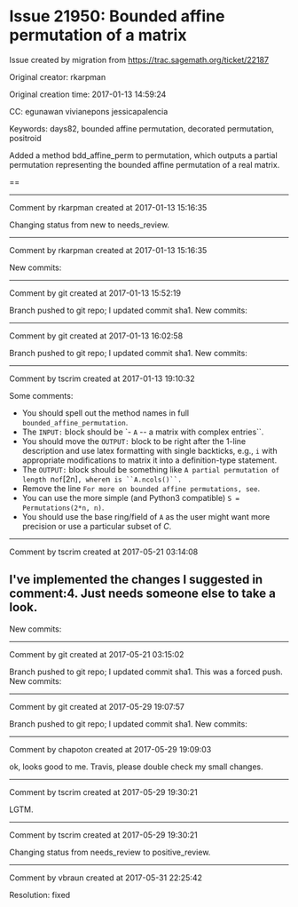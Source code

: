 # Issue 21950: Bounded affine permutation of a matrix

Issue created by migration from https://trac.sagemath.org/ticket/22187

Original creator: rkarpman

Original creation time: 2017-01-13 14:59:24

CC:  egunawan vivianepons jessicapalencia

Keywords: days82, bounded affine permutation, decorated permutation, positroid

Added a method bdd_affine_perm to permutation, which outputs a partial permutation representing the bounded affine permutation of a real matrix.

==


---

Comment by rkarpman created at 2017-01-13 15:16:35

Changing status from new to needs_review.


---

Comment by rkarpman created at 2017-01-13 15:16:35

New commits:


---

Comment by git created at 2017-01-13 15:52:19

Branch pushed to git repo; I updated commit sha1. New commits:


---

Comment by git created at 2017-01-13 16:02:58

Branch pushed to git repo; I updated commit sha1. New commits:


---

Comment by tscrim created at 2017-01-13 19:10:32

Some comments:

- You should spell out the method names in full `bounded_affine_permutation`.
- The `INPUT:` block should be `- ``A`` -- a matrix with complex entries``.
- You should move the `OUTPUT:` block to be right after the 1-line description and use latex formatting with single backticks, e.g., ``i`` with appropriate modifications to matrix it into a definition-type statement.
- The `OUTPUT:` block should be something like `A partial permutation of length `n` of `[2n]` , where `n` is ``A.ncols()``.`
- Remove the line `For more on bounded affine permutations, see`.
- You can use the more simple (and Python3 compatible) `S = Permutations(2*n, n)`.
- You should use the base ring/field of `A` as the user might want more precision or use a particular subset of *C*.


---

Comment by tscrim created at 2017-05-21 03:14:08

I've implemented the changes I suggested in comment:4. Just needs someone else to take a look.
----
New commits:


---

Comment by git created at 2017-05-21 03:15:02

Branch pushed to git repo; I updated commit sha1. This was a forced push. New commits:


---

Comment by git created at 2017-05-29 19:07:57

Branch pushed to git repo; I updated commit sha1. New commits:


---

Comment by chapoton created at 2017-05-29 19:09:03

ok, looks good to me. Travis, please double check my small changes.


---

Comment by tscrim created at 2017-05-29 19:30:21

LGTM.


---

Comment by tscrim created at 2017-05-29 19:30:21

Changing status from needs_review to positive_review.


---

Comment by vbraun created at 2017-05-31 22:25:42

Resolution: fixed
